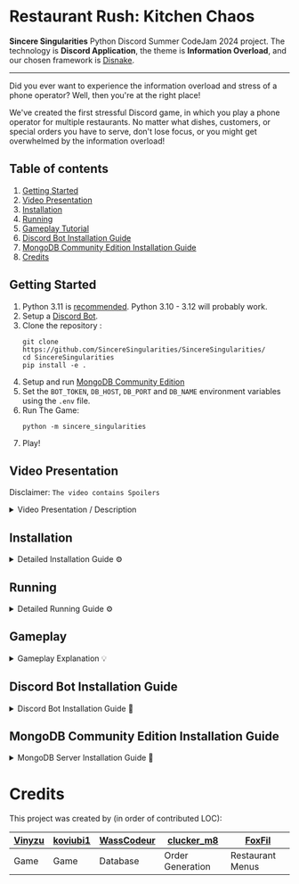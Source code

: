 # Restaurant Rush: Kitchen Chaos

**Sincere Singularities** Python Discord Summer CodeJam 2024 project.
The technology is **Discord Application**, the theme is **Information Overload**, and our chosen framework
is [Disnake](https://github.com/DisnakeDev/disnake/).

---

Did you ever want to experience the information overload and stress of a phone operator?
Well, then you're at the right place!

We've created the first stressful Discord game, in which you play a phone operator for multiple restaurants.
No matter what dishes, customers, or special orders you have to serve, don't lose focus, or you might get overwhelmed by
the information overload!

## Table of contents
1. [Getting Started](https://github.com/SincereSingularities/SincereSingularities?tab=readme-ov-file#getting-started)
2. [Video Presentation](https://github.com/SincereSingularities/SincereSingularities?tab=readme-ov-file#video-presentation)
3. [Installation](https://github.com/SincereSingularities/SincereSingularities?tab=readme-ov-file#installation)
4. [Running](https://github.com/SincereSingularities/SincereSingularities?tab=readme-ov-file#running)
5. [Gameplay Tutorial](https://github.com/SincereSingularities/SincereSingularities?tab=readme-ov-file#gameplay)
6. [Discord Bot Installation Guide](https://github.com/SincereSingularities/SincereSingularities?tab=readme-ov-file#discord-bot-installation-guide)
7. [MongoDB Community Edition Installation Guide](https://github.com/SincereSingularities/SincereSingularities?tab=readme-ov-file#mongodb-community-edition-installation-guide)
8. [Credits](https://github.com/SincereSingularities/SincereSingularities?tab=readme-ov-file#credits)



## Getting Started

1. Python 3.11 is [recommended](https://github.com/DisnakeDev/disnake/pull/1135#issuecomment-1847303628). Python 3.10 - 3.12 will probably work.
2. Setup a [Discord Bot](https://docs.disnake.dev/en/stable/discord.html). <!-- TODO: explain better once we have an idea on how the bot works (e.g. what permissions are required) -->
3. Clone the repository :
   ```shell
   git clone https://github.com/SincereSingularities/SincereSingularities/
   cd SincereSingularities
   pip install -e .
   ```
4. Setup and run [MongoDB Community Edition](https://www.mongodb.com/docs/manual/administration/install-community/)
5. Set the `BOT_TOKEN`, `DB_HOST`, `DB_PORT` and `DB_NAME` environment variables using the `.env` file.
6. Run The Game:
   ```shell
   python -m sincere_singularities
   ```
7. Play!

## Video Presentation

Disclaimer: `The video contains Spoilers`

<details>
    <summary>Video Presentation / Description</summary>
    https://www.youtube.com/
</details>


## Installation
<details>
    <summary>Detailed Installation Guide ⚙️</summary>

### 1. Requirements:
   1. [Python 3.11](https://www.python.org/downloads/release/python-3110/)
   2. [MongoDB Community Edition](https://www.mongodb.com/docs/manual/administration/install-community/). See [MongoDB Installation Guide]
   3. [Discord Bot](https://docs.disnake.dev/en/stable/discord.html). See [Discord Bot SetUp Guide]
### 2. Download:
Run this command in the directory you want to download it to.
   ```shell
   git clone https://github.com/SincereSingularities/SincereSingularities/
   cd SincereSingularities
   ```
### 3. Install the Game as a PIP package & install requirements:
   ```shell
   pip install -e .
   ```
### 4. Setup local environment values:
Create & Edit an .env file (see .env.example)
```
BOT_TOKEN (Your Discord Bot Token)
DB_HOST (The IP address of your MongoDB Server)
DB_PORT (The port of your MongoDB Server)
DB_NAME (Your preffered name for the MongoDB Database)
```

</details>

## Running
<details>
    <summary>Detailed Running Guide ⚙️</summary>

### 1. Start your [MongoDB Server](https://www.mongodb.com/docs/manual/administration/install-community/). See [MongoDB Installation Guide]
### 2. Run the Game:
   ```shell
   python -m sincere_singularities
   ```
### 3. Start a Game Session in a Text Channel:
   ```
   /start_game
   ```
</details>

## Gameplay
<details>
    <summary>Gameplay Explanation 💡</summary>

1. Choose a text channel.
2. Run the `/start_game` command. That will create a thread.
3. The bot will send the menu. This contains multiple restaurants that you can buy. You already own the first one.
4. You will get orders in the thread as messages. Choose and enter the appropriate restaurant, and select the menu items that the customer requested.
5. Then enter the customer's information which consists of:
- Order ID
- Customer Name
- Customer Address
- Delivery Time
- Extra Wishes
6. Enter the ordered items.
7. Submit the order. You will get points based on the accuracy of the order. With your earned coins you can buy new restaurants.
8. From time to time, you will get Order Conditions. Pay attention to these Conditions when fulfilling a order. They will also disappear after some time.
</details>

## Discord Bot Installation Guide
<details>
    <summary>Discord Bot Installation Guide 🤖</summary>

Extended from [Disnake Bot Guide](https://docs.disnake.dev/en/stable/discord.html)
1. Create a new [Discord Application](https://discord.com/developers/applications).
2. Navigate to the Bot Tab. You can customize your bot. Reset the bot token and copy the freshly created one.
3. Navigate to the OAuth2 Tab.
   1. Under `Scopes`, check `bot` and `applications.commands`.
   2. Under `Bot Permissions`, check `Manage Webhooks`, `Send Messages`, `Create Public Threads`, `Send Messages in Threads`, `Manage Messages`, `Manage Threads`,
   3. Copy the `Generated URL`
4. Paste the `Generated URL` in your browser and invite the bot to your server.
</details>

## MongoDB Community Edition Installation Guide
<details>
    <summary>MongoDB Server Installation Guide 💾</summary>

Extended from [MongoDB Community Edition Installer](https://www.mongodb.com/docs/manual/administration/install-community/)
1. Install on Windows
   1. For Installation, follow [Windows Installation Guide](https://www.mongodb.com/docs/manual/tutorial/install-mongodb-on-windows/#install-mongodb-community-edition)
   2. To Run MongoDB, follow [Windows Running Guide](https://www.mongodb.com/docs/manual/tutorial/install-mongodb-on-windows/#run-mongodb-community-edition-from-the-command-interpreter)
2. Install on MacOS
   1. For Installation, follow [MacOS Installation Guide](https://www.mongodb.com/docs/manual/tutorial/install-mongodb-on-os-x/#install-mongodb-community-edition)
   2. To Run MongoDB, follow [MacOS Running Guide](https://www.mongodb.com/docs/manual/tutorial/install-mongodb-on-os-x/#run-mongodb-community-edition)
3. Install on Ubuntu
   1. For Installation, follow [Ubuntu Installation Guide](https://www.mongodb.com/docs/manual/tutorial/install-mongodb-on-ubuntu/#install-mongodb-community-edition)
   2. To Run MongoDB, follow [Ubuntu Running Guide](https://www.mongodb.com/docs/manual/tutorial/install-mongodb-on-ubuntu/#run-mongodb-community-edition)
4. Install on Debian
   1. For Installation, follow [Debian Installation Guide](https://www.mongodb.com/docs/manual/tutorial/install-mongodb-on-debian/#install-mongodb-community-edition)
   2. To Run MongoDB, follow [Debian Running Guide](https://www.mongodb.com/docs/manual/tutorial/install-mongodb-on-debian/#run-mongodb-community-edition)
5. Install on SUSE
   1. For Installation, follow [SUSE Installation Guide](https://www.mongodb.com/docs/manual/tutorial/install-mongodb-on-suse/#install-mongodb-community-edition)
   2. To Run MongoDB, follow [SUSE Running Guide](https://www.mongodb.com/docs/manual/tutorial/install-mongodb-on-suse/#run-mongodb-community-edition)

</details>

# Credits
This project was created by (in order of contributed LOC):

  | [Vinyzu](https://github.com/Vinyzu) | [koviubi1](https://github.com/koviubi56) | [WassCodeur](https://github.com/WassCodeur) | [clucker_m8](https://github.com/clucker-m8)  | [FoxFil](https://github.com/foxfil) |
  |-------------------------------------|------------------------------------------|---------------------------------------------|----------------------------------------------|-------------------------------------|
  |  Game                               | Game                                     | Database                                    | Order Generation                             | Restaurant Menus                    |
